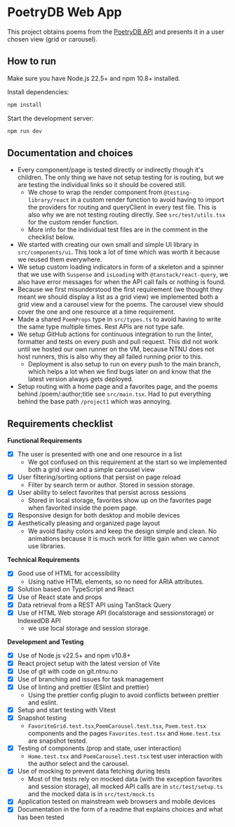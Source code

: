 # PoetryDB Web App

This project obtains poems from the [PoetryDB API](https://poetrydb.org/index.html) and presents it in a user chosen view (grid or carousel).

## How to run

Make sure you have Node.js 22.5+ and npm 10.8+ installed.

Install dependencies:

```bash
npm install
```

Start the development server:

```bash
npm run dev
```

## Documentation and choices

- Every component/page is tested directly or indirectly though it's children. The only thing we have not setup testing for is routing, but we are testing the individual links so it should be covered still.
  - We chose to wrap the render component from `@testing-library/react` in a custom render function to avoid having to import the providers for routing and queryClient in every test file. This is also why we are not testing routing directly. See `src/test/utils.tsx` for the custom render function.
  - More info for the individual test files are in the comment in the checklist below.
- We started with creating our own small and simple UI library in `src/components/ui`. This took a lot of time which was worth it because we reused them everywhere.
- We setup custom loading indicators in form of a skeleton and a spinner that we use with `Suspense` and `isLoading` with `@tanstack/react-query`, we also have error messages for when the API call fails or nothing is found.
- Because we first misunderstood the first requirement (we thought they meant we should display a list as a grid view) we implemented both a grid view and a carousel view for the poems. The carousel view should cover the one and one resource at a time requirement.
- Made a shared `PoemProps` type in `src/types.ts` to avoid having to write the same type multiple times. Rest APIs are not type safe.
- We setup GitHub actions for continuous integration to run the linter, formatter and tests on every push and pull request. This did not work until we hosted our own runner on the VM, because NTNU does not host runners, this is also why they all failed running prior to this.
  - Deployment is also setup to run on every push to the main branch, which helps a lot when we find bugs later on and know that the latest version always gets deployed.
- Setup routing with a home page and a favorites page, and the poems behind /poem/:author;title see `src/main.tsx`. Had to put everything behind the base path `/project1` which was annoying.

## Requirements checklist

**Functional Requirements**

- [x] The user is presented with one and one resource in a list
  - We got confused on this requirement at the start so we implemented both a grid view and a simple carousel view
- [x] User filtering/sorting options that persist on page reload
  - Filter by search term or author. Stored in session storage.
- [x] User ability to select favorites that persist across sessions
  - Stored in local storage, favorites show up on the favorites page when favorited inside the poem page.
- [x] Responsive design for both desktop and mobile devices
- [x] Aesthetically pleasing and organized page layout
  - We avoid flashy colors and keep the design simple and clean. No animations because it is much work for little gain when we cannot use libraries.

**Technical Requirements**

- [x] Good use of HTML for accessibility
  - Using native HTML elements, so no need for ARIA attributes.
- [x] Solution based on TypeScript and React
- [x] Use of React state and props
- [x] Data retrieval from a REST API using TanStack Query
- [x] Use of HTML Web storage API (localstorage and sessionstorage) or IndexedDB API
  - we use local storage and session storage.

**Development and Testing**

- [x] Use of Node.js v22.5+ and npm v10.8+
- [x] React project setup with the latest version of Vite
- [x] Use of git with code on git.ntnu.no
- [x] Use of branching and issues for task management
- [x] Use of linting and prettier (ESlint and prettier)
  - Using the prettier config plugin to avoid conflicts between prettier and eslint.
- [x] Setup and start testing with Vitest
- [x] Snapshot testing
  - `FavoriteGrid.test.tsx`,`PoemCarousel.test.tsx`, `Poem.test.tsx` components and the pages `Favorites.test.tsx` and `Home.test.tsx` are snapshot tested.
- [x] Testing of components (prop and state, user interaction)
  - `Home.test.tsx` and `PoemCarousel.test.tsx` test user interaction with the author select and the carousel.
- [x] Use of mocking to prevent data fetching during tests
  - Most of the tests rely on mocked data (with the exception favorites and session storage), all mocked API calls are in `stc/test/setup.ts` and the mocked data is in `src/test/mock.ts`
- [x] Application tested on mainstream web browsers and mobile devices
- [x] Documentation in the form of a readme that explains choices and what has been tested
